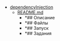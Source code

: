 - <a href = "E:\Node_projects\Node_Way\Education\Timur_Video_Node.js\part_7\InversionOfControl-master\dependencyInjection\cat.dependencyInjection\dir.dependencyInjection.md">dependencyInjection</a>
    - <a href = "E:\Node_projects\Node_Way\Education\Timur_Video_Node.js\part_7\InversionOfControl-master\dependencyInjection\README.md">README.md</a>
        - *## Описание
        - *## Файлы
        - *## Запуск
        - *## Задания

